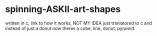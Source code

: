 # spinning-ASKII-art-shapes
written in c, link to how it works, NOT MY IDEA just tranlatored to c and instead of just a donut now theres a cube, line, donut, pyramid.
